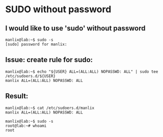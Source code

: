 # SUDO without password

## I would like to use 'sudo' without password
```
manlix@lab:~$ sudo -s
[sudo] password for manlix: 
```

## Issue: create rule for sudo:
```
manlix@lab:~$ echo "${USER} ALL=(ALL:ALL) NOPASSWD: ALL" | sudo tee /etc/sudoers.d/${USER}
manlix ALL=(ALL:ALL) NOPASSWD: ALL
```

## Result:
```
manlix@lab:~$ cat /etc/sudoers.d/manlix 
manlix ALL=(ALL:ALL) NOPASSWD: ALL
```

```
manlix@lab:~$ sudo -s
root@lab:~# whoami
root
```
